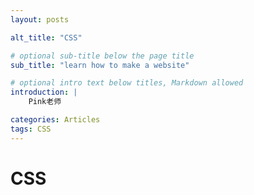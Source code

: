```yaml
---
layout: posts

alt_title: "CSS"

# optional sub-title below the page title
sub_title: "learn how to make a website"

# optional intro text below titles, Markdown allowed
introduction: |
    Pink老师

categories: Articles
tags: CSS
---
```


# CSS

